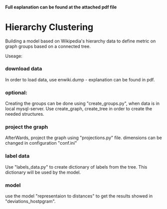 #### Full eaplanation can be found at the attached pdf file 

# Hierarchy Clustering
Building a model based on Wikipedia's hierarchy data to define metric on graph groups based on a connected tree.

Useage:

### download data 
In order to load data, use enwiki.dump - explanation can be found in pdf.

### optional: 
Creating the groups can be done using "create_groups.py", when data is in local mysql-server.
Use create_graph, create_tree in order to create the needed structures.

### project the graph
AfterWards, project the graph using "projections.py" file. dimensions can be changed in configuration "conf.ini"

### label data
Use "labels_data.py" to create dictionary of labels from the tree. This dictionary will be used by the model.

### model
use the model "representaion to distances" to get the results showed in "deviations_hostpgram".

